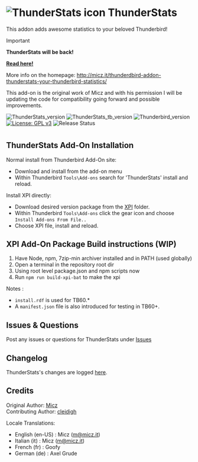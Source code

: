 # ![ThunderStats icon](rep-resources/images/mzts-icon.png "ThunderStats")  ThunderStats

This addon adds awesome statistics to your beloved Thunderbird!

> [!IMPORTANT]
> **ThunderStats will be back!**
> 
> **[Read here!](https://github.com/micz/ThunderStats/issues/195)**
> 

More info on the homepage: http://micz.it/thunderdbird-addon-thunderstats-your-thunderbird-statistics/

This add-on is the original work of Micz and with his permission I will be updating
the code for compatibility going forward and possible improvements.

![ThunderStats_version](https://img.shields.io/badge/version-v1.4.5-darkorange.png?label=ThunderStats)
![ThunderStats_tb_version](https://img.shields.io/badge/version-v1.4.5-blue.png?label=Thunderbird%20Add-On)
![Thunderbird_version](https://img.shields.io/badge/version-v60.0_--_73.*-blue.png?label=Thunderbird)
[![License: GPL v3](https://img.shields.io/badge/License-GPL%20v3-red.png)](./LICENSE.txt)
![Release Status](https://img.shields.io/badge/Release%20Status-v1.4.4%20Latest-brightgreen.png)
#

## ThunderStats Add-On Installation

Normal install from Thunderbird Add-On site:
- Download and install from the add-on menu
- Within Thunderbird ``Tools\Add-ons`` search for 'ThunderStats' install and reload.

Install XPI directly:
- Download desired version package from the [XPI](xpi) folder.
- Within Thunderbird ``Tools\Add-ons`` click the gear icon and choose ``Install Add-ons From File..``
- Choose XPI file, install and reload.

## XPI Add-On Package Build instructions (WIP)

1. Have Node, npm, 7zip-min archiver installed and in PATH (used globally)
2. Open a terminal in the repository root dir
3. Using root level package.json and npm scripts now
4. Run ``npm run build-xpi-bat`` to make the xpi

Notes : 
- ``install.rdf`` is used for TB60.*
- A ``manifest.json`` file is also introduced for testing in TB60+.

## Issues & Questions
Post any issues or questions for ThunderStats under [Issues](https://github.com/micz/ThunderStats/issues)

## Changelog
ThunderStats's changes are logged [here](CHANGELOG.md).

## Credits
Original Author: [Micz](https://addons.thunderbird.net/en-US/thunderbird/user/Micz/ "Micz")  
Contributing Author: [cleidigh](https://addons.thunderbird.net/en-US/thunderbird/user/cleidigh/ "Cleidigh")

Locale Translations:

- English (en-US)	: Micz (m@micz.it)
- Italian (it)		: Micz (m@micz.it)
- French (fr)		: Goofy
- German (de)		: Axel Grude


